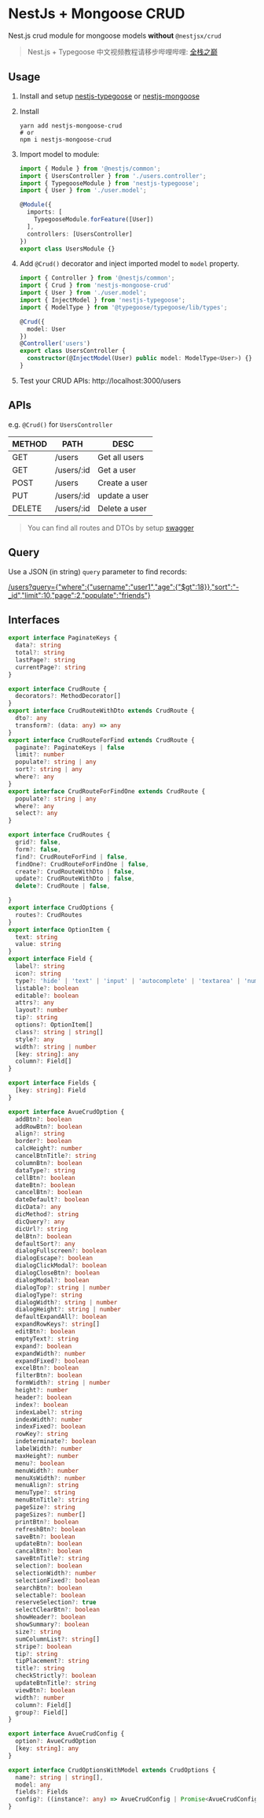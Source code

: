 # NestJs + Mongoose CRUD

Nest.js crud module for mongoose models **without** `@nestjsx/crud`

> Nest.js + Typegoose 中文视频教程请移步哔哩哔哩: [全栈之巅](https://space.bilibili.com/341919508)

## Usage
1. Install and setup [nestjs-typegoose](https://github.com/kpfromer/nestjs-typegoose#basic-usage) or [nestjs-mongoose](https://docs.nestjs.com/techniques/mongodb)
1. Install
    ```shell
    yarn add nestjs-mongoose-crud
    # or
    npm i nestjs-mongoose-crud
    ```
1. Import model to module:
    ```ts
    import { Module } from '@nestjs/common';
    import { UsersController } from './users.controller';
    import { TypegooseModule } from 'nestjs-typegoose';
    import { User } from './user.model';

    @Module({
      imports: [
        TypegooseModule.forFeature([User])
      ],
      controllers: [UsersController]
    })
    export class UsersModule {}
    ```
1. Add `@Crud()` decorator and inject imported model to `model` property.
    ```ts
    import { Controller } from '@nestjs/common';
    import { Crud } from 'nestjs-mongoose-crud'
    import { User } from './user.model';
    import { InjectModel } from 'nestjs-typegoose';
    import { ModelType } from '@typegoose/typegoose/lib/types';

    @Crud({
      model: User
    })
    @Controller('users')
    export class UsersController {
      constructor(@InjectModel(User) public model: ModelType<User>) {}
    }
    ```

1. Test your CRUD APIs: http://localhost:3000/users

## APIs

e.g. `@Crud()` for `UsersController`

|METHOD|PATH|DESC|
|--|--|--|
|GET|/users|Get all users|
|GET|/users/:id|Get a user|
|POST|/users|Create a user|
|PUT|/users/:id|update a user|
|DELETE|/users/:id|Delete a user|

> You can find all routes and DTOs by setup [swagger](https://docs.nestjs.com/recipes/swagger)

## Query
Use a JSON (in string) `query` parameter to find records:

[/users?query={"where":{"username":"user1","age":{"$gt":18}},"sort":"-_id","limit":10,"page":2,"populate":"friends"}]()

## Interfaces
```ts
export interface PaginateKeys {
  data?: string
  total?: string
  lastPage?: string
  currentPage?: string
}

export interface CrudRoute {
  decorators?: MethodDecorator[]
}
export interface CrudRouteWithDto extends CrudRoute {
  dto?: any
  transform?: (data: any) => any
}
export interface CrudRouteForFind extends CrudRoute {
  paginate?: PaginateKeys | false
  limit?: number
  populate?: string | any
  sort?: string | any
  where?: any
}
export interface CrudRouteForFindOne extends CrudRoute {
  populate?: string | any
  where?: any
  select?: any
}

export interface CrudRoutes {
  grid?: false,
  form?: false,
  find?: CrudRouteForFind | false,
  findOne?: CrudRouteForFindOne | false,
  create?: CrudRouteWithDto | false,
  update?: CrudRouteWithDto | false,
  delete?: CrudRoute | false,

}
export interface CrudOptions {
  routes?: CrudRoutes
}
export interface OptionItem {
  text: string
  value: string
}
export interface Field {
  label?: string
  icon?: string
  type?: 'hide' | 'text' | 'input' | 'autocomplete' | 'textarea' | 'number' | 'checkbox' | 'checkbox-button' | 'radio' | 'date' | 'dates' | 'week' | 'month' | 'year' | 'daterange' | 'time' | 'datetime' | 'datetimerange' | 'switch' | 'yesno' | 'slider' | 'password' | 'color' | 'select' | 'cascader' | 'transfer' | 'rate' | 'tag' | 'image' | 'button' | 'json-editor' | 'upload-file' | 'image-uploader' | 'tree-select' | 'video-uploader' | 'quill-editor' | 'markdown-editor' | 'bmap' | 'codemirror' | 'gallery'
  listable?: boolean
  editable?: boolean
  attrs?: any
  layout?: number
  tip?: string
  options?: OptionItem[]
  class?: string | string[]
  style?: any
  width?: string | number
  [key: string]: any
  column?: Field[]
}

export interface Fields {
  [key: string]: Field
}

export interface AvueCrudOption {
  addBtn?: boolean
  addRowBtn?: boolean
  align?: string
  border?: boolean
  calcHeight?: number
  cancelBtnTitle?: string
  columnBtn?: boolean
  dataType?: string
  cellBtn?: boolean
  dateBtn?: boolean
  cancelBtn?: boolean
  dateDefault?: boolean
  dicData?: any
  dicMethod?: string
  dicQuery?: any
  dicUrl?: string
  delBtn?: boolean
  defaultSort?: any
  dialogFullscreen?: boolean
  dialogEscape?: boolean
  dialogClickModal?: boolean
  dialogCloseBtn?: boolean
  dialogModal?: boolean
  dialogTop?: string | number
  dialogType?: string
  dialogWidth?: string | number
  dialogHeight?: string | number
  defaultExpandAll?: boolean
  expandRowKeys?: string[]
  editBtn?: boolean
  emptyText?: string
  expand?: boolean
  expandWidth?: number
  expandFixed?: boolean
  excelBtn?: boolean
  filterBtn?: boolean
  formWidth?: string | number
  height?: number
  header?: boolean
  index?: boolean
  indexLabel?: string
  indexWidth?: number
  indexFixed?: boolean
  rowKey?: string
  indeterminate?: boolean
  labelWidth?: number
  maxHeight?: number
  menu?: boolean
  menuWidth?: number
  menuXsWidth?: number
  menuAlign?: string
  menuType?: string
  menuBtnTitle?: string
  pageSize?: string
  pageSizes?: number[]
  printBtn?: boolean
  refreshBtn?: boolean
  saveBtn?: boolean
  updateBtn?: boolean
  cancalBtn?: boolean
  saveBtnTitle?: string
  selection?: boolean
  selectionWidth?: number
  selectionFixed?: boolean
  searchBtn?: boolean
  selectable?: boolean
  reserveSelection?: true
  selectClearBtn?: boolean
  showHeader?: boolean
  showSummary?: boolean
  size?: string
  sumColumnList?: string[]
  stripe?: boolean
  tip?: string
  tipPlacement?: string
  title?: string
  checkStrictly?: boolean
  updateBtnTitle?: string
  viewBtn?: boolean
  width?: number
  column?: Field[]
  group?: Field[]
}

export interface AvueCrudConfig {
  option?: AvueCrudOption
  [key: string]: any
}

export interface CrudOptionsWithModel extends CrudOptions {
  name?: string | string[],
  model: any
  fields?: Fields
  config?: ((instance?: any) => AvueCrudConfig | Promise<AvueCrudConfig>) | AvueCrudConfig
}

```